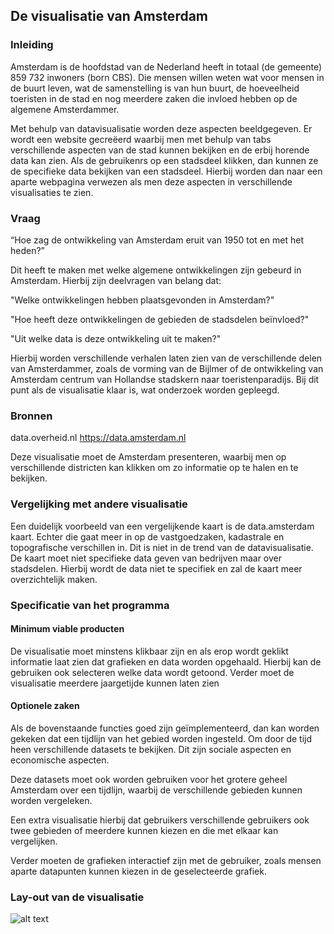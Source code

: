 ## De visualisatie van Amsterdam
### Inleiding

Amsterdam is de hoofdstad van de Nederland heeft in totaal (de gemeente) 859 732 inwoners (born CBS). Die mensen willen weten wat voor mensen in de buurt leven, wat de samenstelling is van hun buurt, de hoeveelheid toeristen in de stad en nog meerdere zaken die invloed hebben op de algemene Amsterdammer. 

Met behulp van datavisualisatie worden deze aspecten beeldgegeven. Er wordt een website gecreëerd waarbij men met behulp van tabs verschillende aspecten van de stad kunnen bekijken en de erbij horende data kan zien. Als de gebruikenrs op een stadsdeel klikken, dan kunnen ze de specifieke data bekijken van een stadsdeel. Hierbij worden dan naar een aparte webpagina verwezen als men deze aspecten in verschillende visualisaties te zien.

### Vraag

 “Hoe zag de ontwikkeling van Amsterdam eruit van 1950 tot en met het heden?”
 
 Dit heeft te maken met welke algemene ontwikkelingen zijn gebeurd in Amsterdam. 
 Hierbij zijn deelvragen van belang dat:
 
 "Welke ontwikkelingen hebben plaatsgevonden in Amsterdam?"
 
 "Hoe heeft deze ontwikkelingen de gebieden de stadsdelen beïnvloed?"
 
 "Uit welke data is deze ontwikkeling uit te maken?"
 


Hierbij worden verschillende verhalen laten zien van de verschillende delen van Amsterdammer, zoals de vorming van de Bijlmer of de ontwikkeling van Amsterdam centrum van Hollandse stadskern naar toeristenparadijs. Bij dit punt als de visualisatie klaar is, wat onderzoek worden gepleegd.

### Bronnen

data.overheid.nl
https://data.amsterdam.nl

Deze visualisatie moet de Amsterdam presenteren, waarbij men op verschillende districten kan klikken om zo informatie op te halen en te bekijken.

### Vergelijking met andere visualisatie
Een duidelijk voorbeeld van een vergelijkende kaart is de data.amsterdam kaart. Echter die gaat meer in op de vastgoedzaken, kadastrale en topografische verschillen in. Dit is niet in de trend van de datavisualisatie. De kaart moet niet specifieke data geven van bedrijven maar over stadsdelen. Hierbij wordt de data niet te specifiek en zal de kaart meer overzichtelijk maken.


### Specificatie van het programma
#### Minimum viable producten
De visualisatie moet minstens klikbaar zijn en als erop wordt geklikt informatie laat zien dat grafieken en data worden opgehaald. Hierbij kan de gebruiken ook selecteren welke data wordt getoond. Verder moet de visualisatie meerdere jaargetijde kunnen laten zien

#### Optionele zaken
Als de bovenstaande functies goed zijn geïmplementeerd, dan kan worden gekeken dat een tijdlijn van het gebied worden ingesteld. Om door de tijd heen verschillende datasets te bekijken. Dit zijn sociale aspecten en economische aspecten. 

Deze datasets moet ook worden gebruiken voor het grotere geheel Amsterdam over een tijdlijn, waarbij de verschillende gebieden kunnen worden vergeleken.

Een extra visualisatie hierbij dat gebruikers verschillende gebruikers ook twee gebieden of meerdere kunnen kiezen en die met elkaar kan vergelijken.

Verder moeten de grafieken interactief zijn met de gebruiker, zoals mensen aparte datapunten kunnen kiezen in de geselecteerde grafiek.

### Lay-out van de visualisatie
![alt text](https://github.com/CUniversityaccount/projectvisualisation/Afbeeldingen/Uiterlijk.png)
